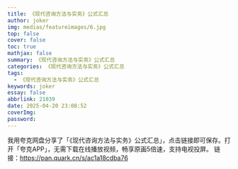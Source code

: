```yaml
---
title: 《现代咨询方法与实务》公式汇总
author: joker
img: medias/featureimages/6.jpg
top: false
cover: false
toc: true
mathjax: false
summary: 《现代咨询方法与实务》公式汇总
categories: 《现代咨询方法与实务》公式汇总
tags:
  - 《现代咨询方法与实务》公式汇总
keywords: joker
essay: false
abbrlink: 21039
date: 2025-04-20 23:08:52
coverImg:
password:
---
```


我用夸克网盘分享了「《现代咨询方法与实务》公式汇总」，点击链接即可保存。打开「夸克APP」，无需下载在线播放视频，畅享原画5倍速，支持电视投屏。
链接：https://pan.quark.cn/s/ac1a18cdba76
